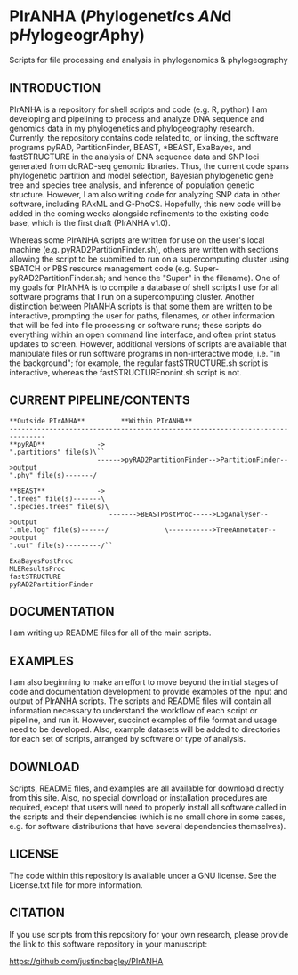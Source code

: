 #  PIrANHA (*P*hylogenet*I*cs *AN*d p*H*ylogeogr*A*phy)
Scripts for file processing and analysis in phylogenomics &amp; phylogeography

INTRODUCTION
-------

PIrANHA is a repository for shell scripts and code (e.g. R, python) I am developing and pipelining to process and analyze DNA sequence and genomics data in my phylogenetics and phylogeography research. Currently, the repository contains code related to, or linking, the software programs pyRAD, PartitionFinder, BEAST, *BEAST, ExaBayes, and fastSTRUCTURE in the analysis of DNA sequence data and SNP loci generated from ddRAD-seq genomic libraries. Thus, the current code spans phylogenetic partition and model selection, Bayesian phylogenetic gene tree and species tree analysis, and inference of population genetic structure. However, I am also writing code for analyzing SNP data in other software, including RAxML and G-PhoCS. Hopefully, this new code will be added in the coming weeks alongside refinements to the existing code base, which is the first draft (PIrANHA v1.0).

Whereas some PIrANHA scripts are written for use on the user's local machine (e.g. pyRAD2PartitionFinder.sh), others are written with sections allowing the script to be submitted to run on a supercomputing cluster using SBATCH or PBS resource management code (e.g. Super-pyRAD2PartitionFinder.sh; and hence the "Super" in the filename). One of my goals for PIrANHA is to compile a database of shell scripts I use for all software programs that I run on a supercomputing cluster. Another distinction between PIrANHA scripts is that some them are written to be interactive, prompting the user for paths, filenames, or other information that will be fed into file processing or software runs; these scripts do everything within an open command line interface, and often print status updates to screen. However, additional versions of scripts are available that manipulate files or run software programs in non-interactive mode, i.e. "in the background"; for example, the regular fastSTRUCTURE.sh script is interactive, whereas the fastSTRUCTUREnonint.sh script is not.

CURRENT PIPELINE/CONTENTS
-------

````
**Outside PIrANHA**         **Within PIrANHA**
-------------------------------------------------------------------------------
**pyRAD**             ->      
".partitions" file(s)\``
                      ------>pyRAD2PartitionFinder-->PartitionFinder-->output 
".phy" file(s)-------/

**BEAST**             ->
".trees" file(s)-------\
".species.trees" file(s)\
                         ------->BEASTPostProc----->LogAnalyser-->output
".mle.log" file(s)------/              \----------->TreeAnnotator-->output
".out" file(s)---------/``

ExaBayesPostProc
MLEResultsProc
fastSTRUCTURE
pyRAD2PartitionFinder
````

DOCUMENTATION
-------

I am writing up README files for all of the main scripts.

EXAMPLES
-------

I am also beginning to make an effort to move beyond the initial stages of code and documentation development to provide examples of the input and output of PIrANHA scripts. The scripts and README files will contain all information necessary to understand the workflow of each script or pipeline, and run it. However, succinct examples of file format and usage need to be developed. Also, example datasets will be added to directories for each set of scripts, arranged by software or type of analysis.

DOWNLOAD
-------

Scripts, README files, and examples are all available for download directly from this site. Also, no special download or installation procedures are required, except that users will need to properly install all software called in the scripts and their dependencies (which is no small chore in some cases, e.g. for software distributions that have several dependencies themselves). 

LICENSE
-------

The code within this repository is available under a GNU license. See the License.txt file for more information.

CITATION
-------

If you use scripts from this repository for your own research, please provide the link to this software repository in your manuscript:

  https://github.com/justincbagley/PIrANHA
